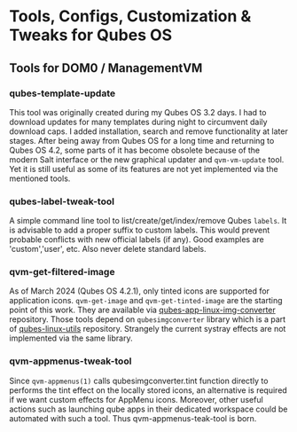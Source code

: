 # Tools, Configs, Customization & Tweaks for Qubes OS

## Tools for DOM0 / ManagementVM
### qubes-template-update
This tool was originally created during my Qubes OS 3.2 days. I had to download
updates for many templates during night to circumvent daily download caps.
I added installation, search and remove functionality at later stages. After
being away from Qubes OS for a long time and returning to Qubes OS 4.2, some
parts of it has become obsolete because of the modern Salt interface or the new
graphical updater and `qvm-vm-update` tool. Yet it is still useful as some of 
its features are not yet implemented via the mentioned tools.

### qubes-label-tweak-tool
A simple command line tool to list/create/get/index/remove Qubes `labels`. It is
advisable to add a proper suffix to custom labels. This would prevent probable
conflicts with new official labels (if any). Good examples are 'custom','user', 
etc. Also never delete standard labels.

### qvm-get-filtered-image
As of March 2024 (Qubes OS 4.2.1), only tinted icons are supported for
application icons. `qvm-get-image` and `qvm-get-tinted-image` are the starting
point of this work. They are available via 
[qubes-app-linux-img-converter](https://github.com/QubesOS/qubes-app-linux-img-converter)
repository. Those tools depend on `qubesimgconverter` library which is a part of
[qubes-linux-utils](https://github.com/QubesOS/qubes-linux-utils.git)
repository. Strangely the current systray effects are not implemented via the
same library.

### qvm-appmenus-tweak-tool
Since `qvm-appmenus(1)` calls qubesimgconverter.tint function directly to
performs the tint effect on the locally stored icons, an alternative is required
if we want custom effects for AppMenu icons. Moreover, other useful actions
such as launching qube apps in their dedicated workspace could be automated with
such a tool. Thus qvm-appmenus-teak-tool is born.

